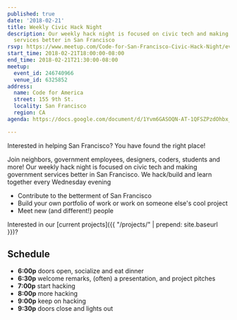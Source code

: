 ```yaml
---
published: true
date: '2018-02-21'
title: Weekly Civic Hack Night
description: Our weekly hack night is focused on civic tech and making government
  services better in San Francisco
rsvp: https://www.meetup.com/Code-for-San-Francisco-Civic-Hack-Night/events/247070605/
start_time: 2018-02-21T18:00:00-08:00
end_time: 2018-02-21T21:30:00-08:00
meetup:
  event_id: 246740966
  venue_id: 6325852
address:
  name: Code for America
  street: 155 9th St.
  locality: San Francisco
  region: CA
agenda: https://docs.google.com/document/d/1Yvm6GASOQN-AT-1QFSZPzdOhbx_wrG246pWcCC90oZc/edit#

---
```


Interested in helping San Francisco? You have found the right place!

Join neighbors, government employees, designers, coders, students and more! Our weekly hack night is focused on civic tech and making government services better in San Francisco. We hack/build and learn together every Wednesday evening

* Contribute to the betterment of San Francisco
* Build your own portfolio of work or work on someone else's cool project
* Meet new (and different!) people

Interested in our [current projects]({{ "/projects/" | prepend: site.baseurl }})?

## Schedule

* **6:00p** doors open, socialize and eat dinner
* **6:30p** welcome remarks, (often) a presentation, and project pitches
* **7:00p** start hacking
* **8:00p** more hacking
* **9:00p** keep on hacking
* **9:30p** doors close and lights out
